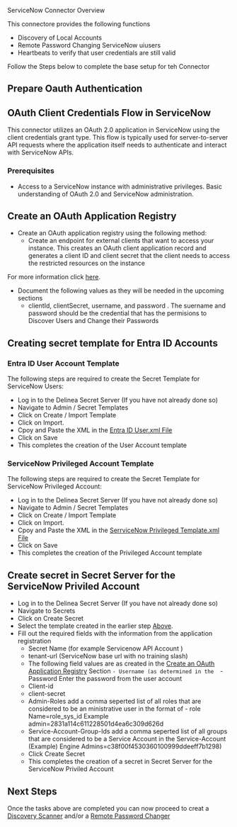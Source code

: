  ServiceNow Connector Overview

This connectore provides the following functions  

- Discovery of Local Accounts
- Remote Password Changing ServiceNow uiusers
- Heartbeats to verify that user credentials are still valid

Follow the Steps below to complete the base setup for teh Connector

## Prepare Oauth Authentication

## OAuth Client Credentials Flow in ServiceNow

This connector utilizes an OAuth 2.0 application in ServiceNow using the client credentials grant type. This flow is typically used for server-to-server API requests where the application itself needs to authenticate and interact with ServiceNow APIs.
​
### Prerequisites

- Access to a ServiceNow instance with administrative privileges.
Basic understanding of OAuth 2.0 and ServiceNow administration.

## Create an OAuth Application Registry

- Create an OAuth application registry using the following method:
  - Create an endpoint for external clients that want to access your instance. This creates an OAuth client application record and generates a client ID and client secret that the client needs to access the restricted resources on the instance

For more information click [here](https://docs.servicenow.com/bundle/vancouver-platform-security/page/administer/security/task/t_SettingUpOAuth.html).

- Document the following values as they will be needed in the upcoming sections
  - clientId, clientSecret, username, and password
  . The suername and password should be the credential that has the permisions to Discover Users and Change their Passwords

## Creating secret template for Entra ID Accounts 

### Entra ID User Account Template

The following steps are required to create the Secret Template for ServiceNow Users:

- Log in to the Delinea Secret Server (If you have not already done so)
- Navigate to Admin / Secret Templates
- Click on Create / Import Template
- Click on Import.
- Cpoy and Paste the XML in the [Entra ID User.xml File](./Templates/)
- Click on Save
- This completes the creation of the User Account template

### ServiceNow Privileged Account Template

The following steps are required to create the Secret Template for ServiceNow Privileged Account:

- Log in to the Delinea Secret Server (If you have not already done so)
- Navigate to Admin / Secret Templates
- Click on Create / Import Template
- Click on Import.
- Cpoy and Paste the XML in the [SerrviceNow Privileged Template.xml File](./Templates/ServiceNow%20Privileged%20Account%20Template.xml)
- Click on Save
- This completes the creation of the Privileged Account template


## Create secret in Secret Server for the ServiceNow Priviled Account
 
- Log in to the Delinea Secret Server (If you have not already done so)
- Navigate to Secrets
- Click on Create Secret
- Select the template created in the earlier step [Above](#servicenow-privileged-account-template).
- Fill out the required fields with the information from the application registration
    - Secret Name (for example Servicenow API Account )
    - tenant-url (ServiceNow base url with no training slash)
    - The following field values are as created in the [Create an OAuth Application Registry](#create-an-oauth-application-registry) Section
    `- Username (as determined in the 
    `- Password Enter the password from the user account
    - Client-id
    - client-secret
  - Admin-Roles add a comma seperted list of all roles that are considered to be an ministrative user in the format of - role Name=role_sys_id Example admin=2831a114c611228501d4ea6c309d626d
  - Service-Account-Group-Ids add a comma seperted list of all groups that are considered to be a Service Account in the Service-Account (Example) Engine Admins=c38f00f4530360100999ddeeff7b1298)
  - Click Create Secret
  - This completes the creation of a secret in Secret Server for the ServiceNow Priviled Account

## Next Steps

Once the tasks above are completed you can now proceed to creat a [Discovery Scanner](./Discovery/readme.md) and/or a [Remote Password Changer](./Remote%20Password%20Changer/readme.md)